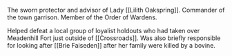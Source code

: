 The sworn protector and advisor of Lady [[Lilith Oakspring]]. Commander of the town garrison. Member of the Order of Wardens.

Helped defeat a local group of loyalist holdouts who had taken over Meadenhill Fort just outside of [[Crossroads]]. Was also briefly responsible for looking after [[Brie Faiseden]] after her family were killed by a bovine. 